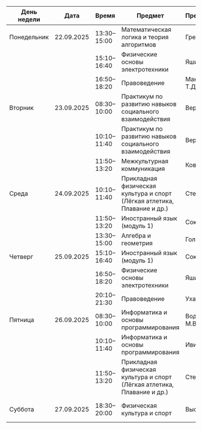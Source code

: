 | День недели   | Дата       | Время        | Предмет                                                                 | Преподаватель       | Тип занятия         | Аудитория / Платформа                                      |
|---------------|------------|--------------|--------------------------------------------------------------------------|---------------------|---------------------|------------------------------------------------------------|
| Понедельник   | 22.09.2025 | 13:30–15:00  | Математическая логика и теория алгоритмов                               | Гренкин Г.В.        | Практика            | 1441, Главный корпус                                       |
|               |            | 15:10–16:40  | Физические основы электротехники                                        | Яшин В.А.           | Практика            | 4407, Четвертый корпус                                     |
|               |            | 16:50–18:20  | Правоведение                                                            | Максимова Т.Д.      | Практика            | 1437, Главный корпус                                       |
| Вторник       | 23.09.2025 | 08:30–10:00  | Практикум по развитию навыков социального взаимодействия                | Вертинова А.А.      | Практика            | 1335, Главный корпус                                       |
|               |            | 10:10–11:40  | Практикум по развитию навыков социального взаимодействия                | Вертинова А.А.      | Практика            | 1335, Главный корпус                                       |
|               |            | 11:50–13:20  | Межкультурная коммуникация                                              | Ковалёва Т.В.       | Практика            | 1210, Главный корпус                                       |
| Среда         | 24.09.2025 | 10:10–11:40  | Прикладная физическая культура и спорт (Лёгкая атлетика, Плавание и др.)| Степанов Г.В.       | Практика            | 233, СК «Чемпион»                                          |
|               |            | 11:50–13:20  | Иностранный язык (модуль 1)                                             | Соколова Д.А.       | Лабораторная        | 1202, Главный корпус                                       |
|               |            | 13:30–15:00  | Алгебра и геометрия                                                     | Голодная Н.Ю.       | Практика            | 1453, Главный корпус                                       |
| Четверг       | 25.09.2025 | 15:10–16:40  | Иностранный язык (модуль 1)                                             | Соколова Д.А.       | Лабораторная        | 1405, Главный корпус                                       |
|               |            | 16:50–18:20  | Физические основы электротехники                                        | Яшин В.А.           | Лекция              | 1601, Главный корпус                                       |
|               |            | 20:10–21:30  | Правоведение                                                            | Уханов А.Д.         | Лекция              | Вебинар: [vvsu.ktalk.ru/5cc616b5](https://vvsu.ktalk.ru/5cc616b5) |
| Пятница       | 26.09.2025 | 08:30–10:00  | Информатика и основы программирования                                   | Водяницкий М.В.     | Практика            | 1525, Главный корпус                                       |
|               |            | 10:10–11:40  | Информатика и основы программирования                                   | Ивин В.В.           | Лекция              | 1457, Главный корпус                                       |
|               |            | 11:50–13:20  | Прикладная физическая культура и спорт (Лёгкая атлетика, Плавание и др.)| Степанов Г.В.       | Практика            | 233, СК «Чемпион»                                          |
| Суббота       | 27.09.2025 | 18:30–20:00  | Физическая культура и спорт                                             | Высовень Г.И.       | Лекция              | [Система электронного обучения](